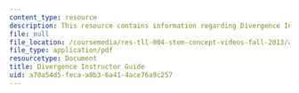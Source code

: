 ```yaml
---
content_type: resource
description: This resource contains information regarding Divergence Instructor Guide.
file: null
file_location: /coursemedia/res-tll-004-stem-concept-videos-fall-2013/a70a54d5fecaa8b36a414ace76a9c257_MITRES_TLL-004F13_Div_IG.pdf
file_type: application/pdf
resourcetype: Document
title: Divergence Instructor Guide
uid: a70a54d5-feca-a8b3-6a41-4ace76a9c257
---
```

